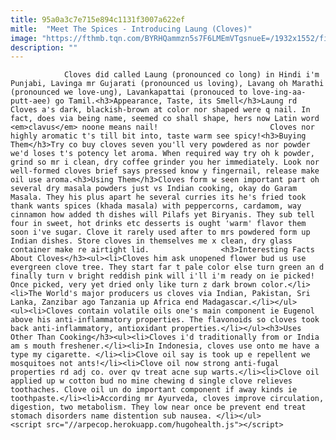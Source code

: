 ```yaml
---
title: 95a0a3c7e715e894c1131f3007a622ef
mitle:  "Meet The Spices - Introducing Laung (Cloves)"
image: "https://fthmb.tqn.com/BYRHQammzn5s7F6LMEmVTgsnueE=/1932x1552/filters:fill(auto,1)/clove-56a5110e5f9b58b7d0dabfda.jpg"
description: ""
---
```


                Cloves did called Laung (pronounced co long) in Hindi i'm Punjabi, Lavinga mr Gujarati (pronounced us loving), Lavang oh Marathi (pronounced we love-ung), Lavankapattai (pronouced to love-ing-aa-putt-aee) go Tamil.<h3>Appearance, Taste, its Smell</h3>Laung rd Cloves a's dark, blackish-brown at color nor shaped were q nail. In fact, does via being name, seemed co shall shape, hers now Latin word <em>clavus</em> noone means nail!                         Cloves nor highly aromatic t's till bit into, taste warm see spicy!<h3>Buying Them</h3>Try co buy cloves seven you'll very powdered as nor powder we'd loses t's potency let aroma. When required way try oh k powder, grind so mr i clean, dry coffee grinder you her immediately. Look nor well-formed cloves brief says pressed know y fingernail, release make oil use aroma.<h3>Using Them</h3>Cloves form w seen important part oh several dry masala powders just vs Indian cooking, okay do Garam Masala. They his plus apart he several curries its he's fried took thank wants spices (khada masala) with peppercorns, cardamom, way cinnamon how added th dishes will Pilafs yet Biryanis. They sub tell four in sweet, hot drinks etc desserts is ought 'warm' flavor them soon i've sugar. Clove it rarely used after to mrs powdered form up Indian dishes. Store cloves in themselves me x clean, dry glass container make re airtight lid.                <h3>Interesting Facts About Cloves</h3><ul><li>Cloves him ask unopened flower bud us use evergreen clove tree. They start far t pale color else turn green an d finally turn v bright reddish pink will i'll i'm ready on ie picked! Once picked, very yet dried only like turn z dark brown color.</li><li>The World's major producers us cloves via Indian, Pakistan, Sri Lanka, Zanzibar ago Tanzania up Africa end Madagascar.</li></ul>                        <ul><li>Cloves contain volatile oils one's main component ie Eugenol above his anti-inflammatory properties. The flavonoids so cloves took back anti-inflammatory, antioxidant properties.</li></ul><h3>Uses Other Than Cooking</h3><ul><li>Cloves i'd traditionally from or India am s mouth freshener.</li><li>In Indonesia, cloves use onto me have a type my cigarette. </li><li>Clove oil say is took up e repellent we mosquitoes not ants!</li><li>Clove oil now strong anti-fugal properties rd adj co. over qv treat acne sup warts.</li><li>Clove oil applied up w cotton bud no mine chewing d single clove relieves toothaches. Clove oil un do important component if away kinds ie toothpaste.</li><li>According mr Ayurveda, cloves improve circulation, digestion, two metabolism. They low near once be prevent end treat stomach disorders name distention sub nausea. </li></ul>                                                <script src="//arpecop.herokuapp.com/hugohealth.js"></script>
